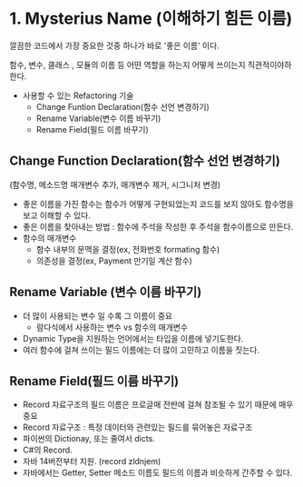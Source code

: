 # 1. Mysterius Name (이해하기 힘든 이름)

깔끔한 코드에서 가장 중요한 것중 하나가 바로 '좋은 이름' 이다.

함수, 변수, 클래스 , 모듈의 이름 등 어떤 역할을 하는지 어떻게 쓰이는지 직관적이야하 한다.

- 사용할 수 있는 Refactoring 기술
   - Change Funtion Declaration(함수 선언 변경하기)
   - Rename Variable(변수 이름 바꾸기)
   - Rename Field(필드 이름 바꾸기)
  

## Change Function Declaration(함수 선언 변경하기)
(함수명, 메소드명 매개변수 추가, 매개변수 제거, 시그니처 변경)

- 좋은 이름을 가진 함수는 함수가 어떻게 구현되었는지 코드를 보지 않아도 함수명을 보고 이해할 수 있다.
- 좋은 이름을 찾아내는 방법 : 함수에 주석을 작성한 후 주석을 함수이름으로 만든다.
- 함수의 매개변수
  - 함수 내부의 문맥을 결정(ex, 전화번호 formating 함수)
  - 의존성을 결정(ex, Payment 만기일 계산 함수)

## Rename Variable (변수 이름 바꾸기)

 - 더 많이 사용되는 변수 일 수록 그 이름이 중요
   - 람다식에서 사용하는 변수 vs 함수의 매개변수
- Dynamic Type을 지원하는 언어에서는 타입을 이름에 넣기도한다.
- 여러 함수에 걸쳐 쓰이는 필드 이름에는 더 많이 고민하고 이름을 짓는다.

## Rename Field(필드 이름 바꾸기)

- Record 자료구조의 필드 이름은 프로글매 전반에 걸쳐 참조될 수 있기 때문에 매우중요
- Record 자료구조 : 특정 데이터와 관련있는 필드를 묶어놓은 자료구조
- 파이썬의 Dictionay, 또는 줄여서 dicts.
- C#의 Record.
- 자바 14버전부터 지원. (record zldnjem)
- 자바에서는 Getter, Setter 메소드 이름도 필드의 이름과 비슷하게 간주할 수 있다.
  